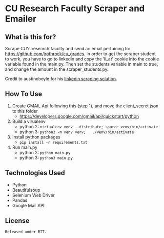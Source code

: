 # CU Research Faculty Scraper and Emailer

## What is this for?

Scrape CU's research faculty and send an email pertaining to: https://github.com/jrothrock/cu_grades. In order to get the scraper student to work, you have to go to linkedin and copy the 'li_at' cookie into the cookie variable found in the main.py. Then set the students variable in main to true, and change the amount in the scraper_students.py.

Credit to austinoboyle for his [linkedin scraping solution](https://github.com/austinoboyle/scrape-linkedin-selenium).

## How To Use
1. Create GMAIL Api following this (step 1), and move the client_secret.json to this folder
    - https://developers.google.com/gmail/api/quickstart/python
2. Build a virualenv
    - python 2: `virtualenv venv --distribute; source venv/bin/activate`
    - python 3: `python3 -m venv venv; . ./venv/bin/activate`
3. Install python packages
    - `pip install -r requirements.txt`
4. Run main.py
    - python 2: `python main.py`
    - python 3: `python3 main.py`


## Technologies Used
- Python
- Beautifulsoup
- Selenium Web Driver
- Pandas
- Google Mail API

## License 
    Released under MIT.